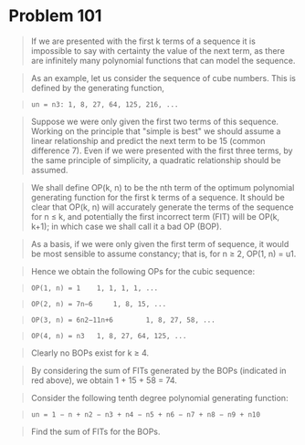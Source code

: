 # Problem 101

>If we are presented with the first k terms of a sequence it is impossible to say with certainty the value of the next term, as there are infinitely many polynomial functions that can model the sequence.

>As an example, let us consider the sequence of cube numbers. This is defined by the generating function,

>```un = n3: 1, 8, 27, 64, 125, 216, ...```

>Suppose we were only given the first two terms of this sequence. Working on the principle that "simple is best" we should assume a linear relationship and predict the next term to be 15 (common difference 7). Even if we were presented with the first three terms, by the same principle of simplicity, a quadratic relationship should be assumed.

>We shall define OP(k, n) to be the nth term of the optimum polynomial generating function for the first k terms of a sequence. It should be clear that OP(k, n) will accurately generate the terms of the sequence for n ≤ k, and potentially the first incorrect term (FIT) will be OP(k, k+1); in which case we shall call it a bad OP (BOP).

>As a basis, if we were only given the first term of sequence, it would be most sensible to assume constancy; that is, for n ≥ 2, OP(1, n) = u1.

>Hence we obtain the following OPs for the cubic sequence:

>```OP(1, n) = 1 	1, 1, 1, 1, ...```

>```OP(2, n) = 7n−6 	1, 8, 15, ...```

>```OP(3, n) = 6n2−11n+6      	1, 8, 27, 58, ...```

>```OP(4, n) = n3 	1, 8, 27, 64, 125, ...```

>Clearly no BOPs exist for k ≥ 4.

>By considering the sum of FITs generated by the BOPs (indicated in red above), we obtain 1 + 15 + 58 = 74.

>Consider the following tenth degree polynomial generating function:

>```un = 1 − n + n2 − n3 + n4 − n5 + n6 − n7 + n8 − n9 + n10```

>Find the sum of FITs for the BOPs.
